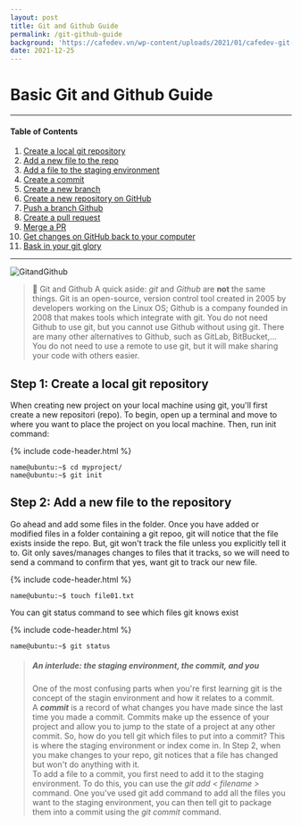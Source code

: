 ```yaml
---
layout: post
title: Git and Github Guide
permalink: /git-github-guide
background: 'https://cafedev.vn/wp-content/uploads/2021/01/cafedev-git-vs-github.png'
date: 2021-12-25
---
```


# Basic Git and Github Guide

---

#### Table of Contents

1. [Create a local git repository](#step1)
2. [Add a new file to the repo](#step2)
3. [Add a file to the staging environment](#step3)
4. [Create a commit](#step4)
5. [Create a new branch](#step5)
6. [Create a new repository on GitHub](#step6)
7. [Push a branch Github](#step7)
8. [Create a pull request](#step8)
9. [Merge a PR](#step9)
10. [Get changes on GitHub back to your computer](#step10)
11. [Bask in your git glory](#step11)

---

![GitandGithub](http://d1jnx9ba8s6j9r.cloudfront.net/blog/wp-content/uploads/2017/12/git-vs-github4.png)

> **📘** Git and Github
> A quick aside: _git_ and _Github_ are **not** the same things. Git is an open-source, version control tool created in 2005 by developers working on the Linux OS; Github is a company founded in 2008 that makes tools which integrate with git. You do not need Github to use git, but you cannot use Github without using git. There are many other alternatives to Github, such as GitLab, BitBucket,... You do not need to use a remote to use git, but it will make sharing your code with others easier.

## Step 1: Create a local git repository <a name="step1"></a>

When creating new project on your local machine using git, you'll first create a new repositori (repo). To begin, open up a terminal and move to where you want to place the project on you local machine. Then, run init command:

{% include code-header.html %}

```console
name@ubuntu:~$ cd myproject/
name@ubuntu:~$ git init
```

## Step 2: Add a new file to the repository <a name="step2"></a>

Go ahead and add some files in the folder. Once you have added or modified files in a folder containing a git repoo, git will notice that the file exists inside the repo. But, git won't track the file unless you explicitly tell it to. Git only saves/manages changes to files that it tracks, so we will need to send a command to confirm that yes, want git to track our new file.

{% include code-header.html %}

```console
name@ubuntu:~$ touch file01.txt
```

You can git status command to see which files git knows exist

{% include code-header.html %}

```console
name@ubuntu:~$ git status
```

> ##### An interlude: the staging environment, the commit, and you
>
> One of the most confusing parts when you're first learning git is the concept of the stagin environment and how it relates to a commit.<br>
> A _**commit**_ is a record of what changes you have made since the last time you made a commit. Commits make up the essence of your project and allow you to jump to the state of a project at any other commit. So, how do you tell git which files to put into a commit? This is where the staging environment or index come in. In Step 2, when you make changes to your repo, git notices that a file has changed but won't do anything with it.<br>
> To add a file to a commit, you first need to add it to the staging environment. To do this, you can use the _git add < filename >_ command. One you've used git add command to add all the files you want to the staging environment, you can then tell git to package them into a commit using the _git commit_ command.
